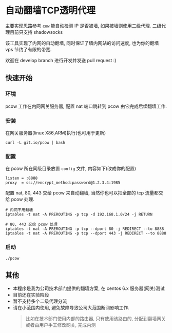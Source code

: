 # 自动翻墙TCP透明代理

主要实现思路参考 [`cow`](https://github.com/cyfdecyf/cow) 能自动检测 IP 是否被墙, 如果被墙则使用二级代理. 二级代理目前只支持 shadowsocks

该工具实现了内网的自动翻墙, 同时保证了墙内网站的访问速度, 也为你的翻墙 vps 节约了有限的带宽.

欢迎在 develop branch 进行开发并发送 pull request :)

## 快速开始

### 环境

pcow 工作在内网网关服务器, 配置 nat 端口跳转到 pcow 由它完成后续翻墙工作.

### 安装

在网关服务器(linux X86,ARM)执行(也可用于更新)
```
curl -L git.io/pcow | bash
```

### 配置
在 pcow 所在同级目录放置 `config` 文件, 内容如下(改成你的配置)

```
listen = :8888
proxy  = ss://encrypt_method:password@1.2.3.4:1985
```

配置 nat, 80, 443 交给 pcow 来自动翻墙, 当然你也可以把全部的 tcp 流量都交给 pcow 处理.

```
# 内网不用翻墙
iptables -t nat -A PREROUTING -p tcp -d 192.168.1.0/24 -j RETURN

# 80, 443 交给 pcow 处理
iptables -t nat -A PREROUTING -p tcp --dport 80 -j REDIRECT --to 8888
iptables -t nat -A PREROUTING -p tcp --dport 443 -j REDIRECT --to 8888
```

### 启动

```
./pcow
```

## 其他

* 本程序是我为公司技术部门提供的翻墙方案, 在 centos 6.x 服务器(网关)测试
* 目前还在实验阶段
* 暂不支持多个二级代理分流
* 请在小范围内使用, 避免故障导致公司大范围断网影响工作.
  > 比如在技术部门使用内部的路由器, 只有使用该路由的, 分配到翻墙网关
  > 或者由用户手工修改网关, 完成内测



